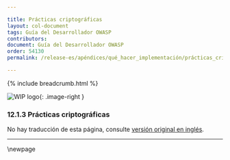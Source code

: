 ```yaml
---

title: Prácticas criptográficas
layout: col-document
tags: Guía del Desarrollador OWASP
contributors:
document: Guía del Desarrollador OWASP
order: 54130
permalink: /release-es/apéndices/qué_hacer_implementación/prácticas_criptográficas/

---
```


{% include breadcrumb.html %}

<style type="text/css">
.image-right {
  height: 180px;
  display: block;
  margin-left: auto;
  margin-right: auto;
  float: right;
}
</style>

![WIP logo](../../../../assets/images/dg_wip.png "Trabajo en curso"){: .image-right }

### 12.1.3 Prácticas criptográficas

No hay traducción de esta página, consulte [versión original en inglés][release140103].

----

[release140103]: https://github.com/OWASP/www-project-developer-guide/blob/main/release/14-appendices/01-implementation-dos-donts/03-cryptographic-practices.md

\newpage

